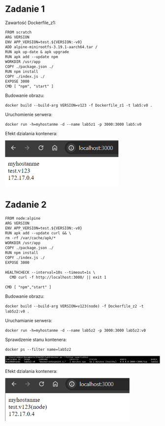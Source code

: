 # Zadanie 1

Zawartość Dockerfile_z1:

```
FROM scratch
ARG VERSION
ENV APP_VERSION=test.${VERSION:-v0}
ADD alpine-minirootfs-3.19.1-aarch64.tar /
RUN apk up-date & apk upgrade
RUN apk add --update npm
WORKDIR /usr/app
COPY ./package.json ./
RUN npm install
COPY ./index.js ./
EXPOSE 3000
CMD [ "npm", "start" ]

```

Budowanie obrazu:

` docker build --build-arg VERSION=v123 -f Dockerfile_z1 -t lab5:v0 . `

Uruchomienie serwera:

` docker run -h=myhostanme -d --name lab5z1 -p 3000:3000 lab5:v0 `

Efekt dzialania kontenera:

![](imgs/image.png)

# Zadanie 2

```
FROM node:alpine
ARG VERSION
ENV APP_VERSION=test.${VERSION:-v0}
RUN apk add --update curl && \
rm -rf /var/cache/apk/*
WORKDIR /usr/app
COPY ./package.json ./
RUN npm install
COPY ./index.js ./
EXPOSE 3000

HEALTHCHECK --interval=10s --timeout=1s \
  CMD curl -f http://localhost:3000/ || exit 1

CMD [ "npm","start" ]

```


Budowanie obrazu:

` docker build --build-arg VERSION=v123(node) -f Dockerfile_z2 -t lab5z2:v0 . `

Uruchamianie serwera:

` docker run -h=myhostanme -d --name lab5z2 -p 3000:3000 lab5z2:v0 `

Sprawdzenie stanu kontenera:

`docker ps --filter name=lab5z2`

![](imgs/image-2.png)

Efekt dzialania kontenera:

![](imgs/image-1.png)